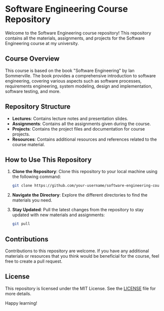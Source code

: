 # Software Engineering Course Repository

Welcome to the Software Engineering course repository! This repository contains all the materials, assignments, and projects for the Software Engineering course at my university.

## Course Overview

This course is based on the book "Software Engineering" by Ian Sommerville. The book provides a comprehensive introduction to software engineering, covering various aspects such as software processes, requirements engineering, system modeling, design and implementation, software testing, and more.

## Repository Structure

- **Lectures**: Contains lecture notes and presentation slides.
- **Assignments**: Contains all the assignments given during the course.
- **Projects**: Contains the project files and documentation for course projects.
- **Resources**: Contains additional resources and references related to the course material.

## How to Use This Repository

1. **Clone the Repository**: Clone this repository to your local machine using the following command:
   ```bash
   git clone https://github.com/your-username/software-engineering-course.git
   ```

2. **Navigate the Directory**: Explore the different directories to find the materials you need.

3. **Stay Updated**: Pull the latest changes from the repository to stay updated with new materials and assignments:
   ```bash
   git pull
   ```

## Contributions

Contributions to this repository are welcome. If you have any additional materials or resources that you think would be beneficial for the course, feel free to create a pull request.



## License

This repository is licensed under the MIT License. See the [LICENSE](LICENSE) file for more details.

Happy learning!
